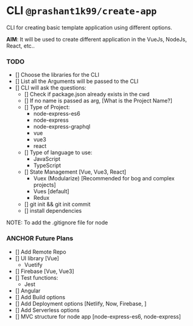# CLI `@prashant1k99/create-app`
CLI for creating basic template application using different options.

**AIM**: It will be used to create different application in the VueJs, NodeJs, React, etc..

### TODO
* [] Choose the libraries for the CLI
* [] List all the Arguments will be passed to the CLI
* [] CLI will ask the questions:
  * [] Check if package.json already exists in the cwd
  * [] If no name is passed as arg, [What is the Project Name?]
  * [] Type of Project:
    * node-express-es6
    * node-express
    * node-express-graphql
    * vue
    * vue3
    * react
  * [] Type of language to use:
    * JavaScript
    * TypeScript
  * [] State Management [Vue, Vue3, React]
    * Vuex (Modularize) [Recommended for bog and complex projects]
    * Vues [default]
    * Redux
  * [] git init && git init commit
  * [] install dependencies

NOTE: To add the .gitignore file for node

### ANCHOR Future Plans
* [] Add Remote Repo
* [] UI library [Vue]
  * Vuetify
* [] Firebase [Vue, Vue3]
* [] Test functions:
  * Jest
* [] Angular
* [] Add Build options
* [] Add Deployment options [Netlify, Now, Firebase, ]
* [] Add Serverless options
* [] MVC structure for node app [node-express-es6, node-express]

